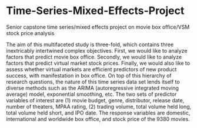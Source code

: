 # Time-Series-Mixed-Effects-Project
Senior capstone time series/mixed effects project on movie box office/VSM stock price analysis

The aim of this multifaceted study is three-fold, which contains three inextricably intertwined complex objectives. First, we would like to analyze factors that predict movie box office. Secondly, we would like to analyze factors that predict virtual market stock prices. Finally, we would also like to assess whether virtual markets are efficient predictors of new product success, with manifestation in box office. On top of this hierarchy of research questions, the nature of this time series data set lends itself to diverse methods such as the ARIMA (autoregressive integrated moving average) model, exponential smoothing, etc. The two sets of predictor variables of interest are (1) movie budget, genre, distributor, release date, number of theaters, MPAA rating, (2) trading volume, total volume held long, total volume held short, and IPO date. The response variables are domestic, international and worldwide box office, and stock price of the 9380 movies.
